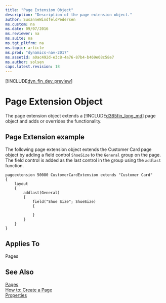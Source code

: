 ```yaml
---
title: "Page Extension Object"
description: "Description of the page extension object."
author: SusanneWindfeldPedersen
ms.custom: na
ms.date: 09/07/2016
ms.reviewer: na
ms.suite: na
ms.tgt_pltfrm: na
ms.topic: article
ms.prod: "dynamics-nav-2017"
ms.assetid: a0ac492d-e3c8-4a76-87b4-b469e08c58e7
ms.author: solsen
caps.latest.revision: 18
---
```

[!INCLUDE[dyn_fin_dev_preview](../dynamics-nav/includes/dyn_fin_dev_preview.md)]

# Page Extension Object
The page extension object extends a [!INCLUDE[d365fin_long_md](includes/d365fin_long_md.md)] page object and adds or overrides the functionality. 

## Page Extension example
The following page extension object extends the Customer Card page object by adding a field control ```ShoeSize``` to the ```General``` group on the page. The field control is added as the last control in the group using the ```addlast``` function. 

```
pageextension 50080 CustomerCardExtension extends "Customer Card"
{
    layout
    {
        addlast(General)
        {
            field("Shoe Size"; ShoeSize)
            {
                
            }
        }
    }
} 
``` 

## Applies To  
Pages  
  
## See Also  
 [Pages](Pages.md)   
 [How to: Create a Page](How-to--Create-a-Page.md)   
 [Properties](Properties.md)
